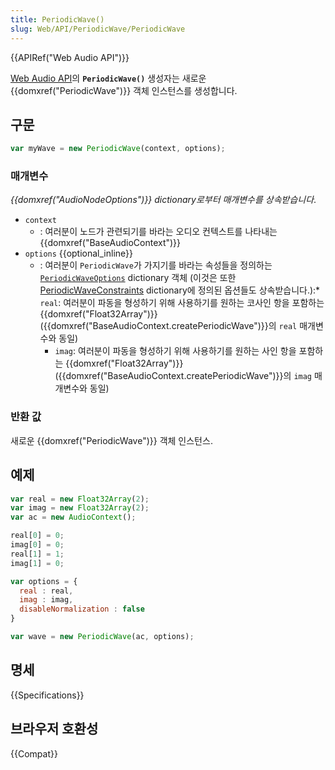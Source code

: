 ```yaml
---
title: PeriodicWave()
slug: Web/API/PeriodicWave/PeriodicWave
---
```


{{APIRef("Web Audio API")}}

[Web Audio API](/ko/docs/Web/API/Web_Audio_API)의 **`PeriodicWave()`** 생성자는 새로운 {{domxref("PeriodicWave")}} 객체 인스턴스를 생성합니다.

## 구문

```js
var myWave = new PeriodicWave(context, options);
```

### 매개변수

_{{domxref("AudioNodeOptions")}} dictionary로부터 매개변수를 상속받습니다_.

- `context`
  - : 여러분이 노드가 관련되기를 바라는 오디오 컨텍스트를 나타내는 {{domxref("BaseAudioContext")}}
- `options` {{optional_inline}}
  - : 여러분이 `PeriodicWave`가 가지기를 바라는 속성들을 정의하는 [`PeriodicWaveOptions`](https://webaudio.github.io/web-audio-api/#idl-def-PeriodicWaveOptions) dictionary 객체 (이것은 또한 [PeriodicWaveConstraints](https://webaudio.github.io/web-audio-api/#idl-def-PeriodicWaveConstraints)
    dictionary에 정의된 옵션들도 상속받습니다.):\* `real`: 여러분이 파동을 형성하기 위해 사용하기를 원하는 코사인 항을 포함하는 {{domxref("Float32Array")}} ({{domxref("BaseAudioContext.createPeriodicWave")}}의 `real` 매개변수와 동일)
    - `imag`: 여러분이 파동을 형성하기 위해 사용하기를 원하는 사인 항을 포함하는 {{domxref("Float32Array")}} ({{domxref("BaseAudioContext.createPeriodicWave")}}의 `imag` 매개변수와 동일)

### 반환 값

새로운 {{domxref("PeriodicWave")}} 객체 인스턴스.

## 예제

```js
var real = new Float32Array(2);
var imag = new Float32Array(2);
var ac = new AudioContext();

real[0] = 0;
imag[0] = 0;
real[1] = 1;
imag[1] = 0;

var options = {
  real : real,
  imag : imag,
  disableNormalization : false
}

var wave = new PeriodicWave(ac, options);
```

## 명세

{{Specifications}}

## 브라우저 호환성

{{Compat}}
